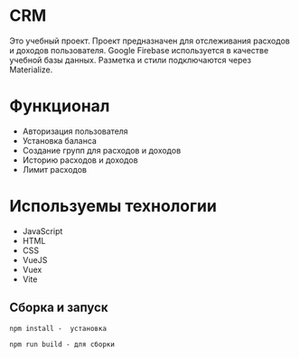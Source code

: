 # CRM

Это учебный проект. Проект предназначен для отслеживания расходов и доходов пользователя. Google Firebase используется в качестве учебной базы данных. Разметка и стили подключаются через Materialize.

# Функционал
 - Авторизация пользователя
 - Установка баланса
 - Создание групп для расходов и доходов
 - Историю расходов и доходов 
 - Лимит расходов

# Используемы технологии

- JavaScript
- HTML
- CSS
- VueJS
- Vuex
- Vite

## Сборка и запуск

```
npm install -  установка
```

```
npm run build - для сборки
```
